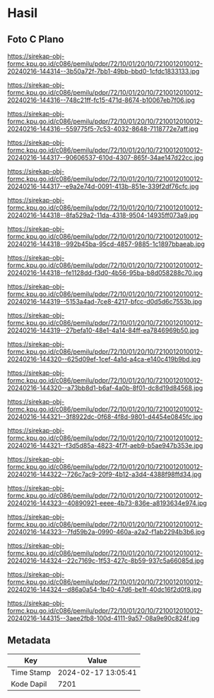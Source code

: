# Hasil

## Foto C Plano

https://sirekap-obj-formc.kpu.go.id/c086/pemilu/pdpr/72/10/01/20/10/7210012010012-20240216-144314--3b50a72f-7bb1-49bb-bbd0-1cfdc1833133.jpg

https://sirekap-obj-formc.kpu.go.id/c086/pemilu/pdpr/72/10/01/20/10/7210012010012-20240216-144316--748c21ff-fc15-471d-8674-b10067eb7f06.jpg

https://sirekap-obj-formc.kpu.go.id/c086/pemilu/pdpr/72/10/01/20/10/7210012010012-20240216-144316--559775f5-7c53-4032-8648-7118772e7aff.jpg

https://sirekap-obj-formc.kpu.go.id/c086/pemilu/pdpr/72/10/01/20/10/7210012010012-20240216-144317--90606537-610d-4307-865f-34ae147d22cc.jpg

https://sirekap-obj-formc.kpu.go.id/c086/pemilu/pdpr/72/10/01/20/10/7210012010012-20240216-144317--e9a2e74d-0091-413b-851e-339f2df76cfc.jpg

https://sirekap-obj-formc.kpu.go.id/c086/pemilu/pdpr/72/10/01/20/10/7210012010012-20240216-144318--8fa529a2-11da-4318-9504-14935ff073a9.jpg

https://sirekap-obj-formc.kpu.go.id/c086/pemilu/pdpr/72/10/01/20/10/7210012010012-20240216-144318--992b45ba-95cd-4857-9885-1c1897bbaeab.jpg

https://sirekap-obj-formc.kpu.go.id/c086/pemilu/pdpr/72/10/01/20/10/7210012010012-20240216-144318--fe1128dd-f3d0-4b56-95ba-b8d058288c70.jpg

https://sirekap-obj-formc.kpu.go.id/c086/pemilu/pdpr/72/10/01/20/10/7210012010012-20240216-144319--5153a4ad-7ce8-4217-bfcc-d0d5d6c7553b.jpg

https://sirekap-obj-formc.kpu.go.id/c086/pemilu/pdpr/72/10/01/20/10/7210012010012-20240216-144319--27befa10-48e1-4a14-84ff-ea7846969b50.jpg

https://sirekap-obj-formc.kpu.go.id/c086/pemilu/pdpr/72/10/01/20/10/7210012010012-20240216-144320--625d09ef-1cef-4a1d-a4ca-e140c419b9bd.jpg

https://sirekap-obj-formc.kpu.go.id/c086/pemilu/pdpr/72/10/01/20/10/7210012010012-20240216-144320--a73bb8d1-b6af-4a0b-8f01-dc8d19d84568.jpg

https://sirekap-obj-formc.kpu.go.id/c086/pemilu/pdpr/72/10/01/20/10/7210012010012-20240216-144321--3f8922dc-0f68-4f8d-9801-d4454e0845fc.jpg

https://sirekap-obj-formc.kpu.go.id/c086/pemilu/pdpr/72/10/01/20/10/7210012010012-20240216-144321--f3d5d85a-4823-4f7f-aeb9-b5ae947b353e.jpg

https://sirekap-obj-formc.kpu.go.id/c086/pemilu/pdpr/72/10/01/20/10/7210012010012-20240216-144322--726c7ac9-20f9-4b12-a3d4-4388f98ffd34.jpg

https://sirekap-obj-formc.kpu.go.id/c086/pemilu/pdpr/72/10/01/20/10/7210012010012-20240216-144323--40890921-eeee-4b73-836e-a8193634e974.jpg

https://sirekap-obj-formc.kpu.go.id/c086/pemilu/pdpr/72/10/01/20/10/7210012010012-20240216-144323--7fd59b2a-0990-460a-a2a2-f1ab2294b3b6.jpg

https://sirekap-obj-formc.kpu.go.id/c086/pemilu/pdpr/72/10/01/20/10/7210012010012-20240216-144324--22c7169c-1f53-427c-8b59-937c5a66085d.jpg

https://sirekap-obj-formc.kpu.go.id/c086/pemilu/pdpr/72/10/01/20/10/7210012010012-20240216-144324--d86a0a54-1b40-47d6-be1f-40dc16f2d0f8.jpg

https://sirekap-obj-formc.kpu.go.id/c086/pemilu/pdpr/72/10/01/20/10/7210012010012-20240216-144315--3aee2fb8-100d-4111-9a57-08a9e90c824f.jpg


## Metadata

| Key        | Value               |
| ---------- | ------------------- |
| Time Stamp | 2024-02-17 13:05:41 |
| Kode Dapil | 7201                |



